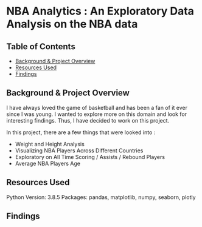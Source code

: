 # NBA Analytics : An Exploratory Data Analysis on the NBA data

## Table of Contents
* [Background & Project Overview](#background&project-overview)
* [Resources Used](#resources-used)
* [Findings](#findings)

## Background & Project Overview
I have always loved the game of basketball and has been a fan of it ever since I was young. I wanted to explore more on this domain and look for interesting findings. Thus, I have decided to work on this project.

In this project, there are a few things that were looked into :
  * Weight and Height Analysis
  * Visualizing NBA Players Across Different Countries
  * Exploratory on All Time Scoring / Assists / Rebound Players
  * Average NBA Players Age



## Resources Used
Python Version: 3.8.5
Packages: pandas, matplotlib, numpy, seaborn, plotly



















## Findings
